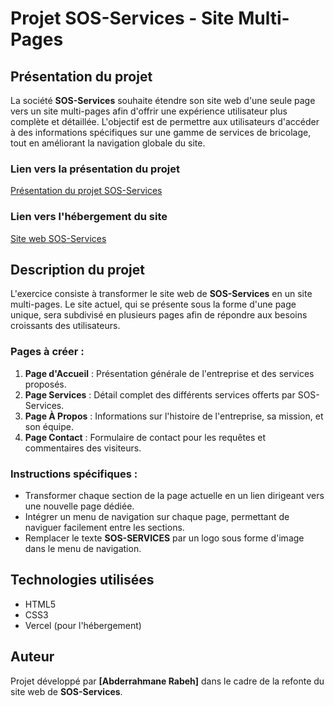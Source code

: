 # Projet SOS-Services - Site Multi-Pages

## Présentation du projet

La société **SOS-Services** souhaite étendre son site web d'une seule page vers un site multi-pages afin d'offrir une expérience utilisateur plus complète et détaillée. L'objectif est de permettre aux utilisateurs d'accéder à des informations spécifiques sur une gamme de services de bricolage, tout en améliorant la navigation globale du site.

### Lien vers la présentation du projet
[Présentation du projet SOS-Services](https://docs.google.com/presentation/d/e/2PACX-1vQrWhmazzSA6ShiNjJIrZeWcdNcoz5Vvc2STEk52pNLLwdPQyLHiPB5ldNHtTdmxtDMxa-cBxvylH66/pub?start=false&loop=false&delayms=3000)

### Lien vers l'hébergement du site
[Site web SOS-Services](https://web-statique-bref1.vercel.app/index.html)

## Description du projet

L'exercice consiste à transformer le site web de **SOS-Services** en un site multi-pages. Le site actuel, qui se présente sous la forme d'une page unique, sera subdivisé en plusieurs pages afin de répondre aux besoins croissants des utilisateurs.

### Pages à créer :
1. **Page d'Accueil** : Présentation générale de l'entreprise et des services proposés.
2. **Page Services** : Détail complet des différents services offerts par SOS-Services.
3. **Page À Propos** : Informations sur l'histoire de l'entreprise, sa mission, et son équipe.
4. **Page Contact** : Formulaire de contact pour les requêtes et commentaires des visiteurs.

### Instructions spécifiques :
- Transformer chaque section de la page actuelle en un lien dirigeant vers une nouvelle page dédiée.
- Intégrer un menu de navigation sur chaque page, permettant de naviguer facilement entre les sections.
- Remplacer le texte **SOS-SERVICES** par un logo sous forme d'image dans le menu de navigation.

## Technologies utilisées

- HTML5
- CSS3
- Vercel (pour l'hébergement)

## Auteur

Projet développé par **[Abderrahmane Rabeh]** dans le cadre de la refonte du site web de **SOS-Services**.
